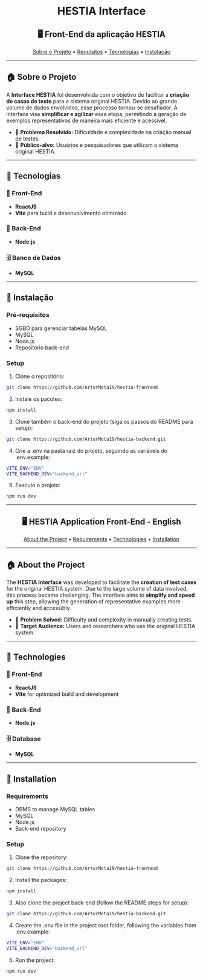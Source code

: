 <div align="center">
	<h1>HESTIA Interface</h1>
	<h2>🖥️ Front-End da aplicação HESTIA</h2>
</div>

<div align="center">
	<a href="#sobre">Sobre o Projeto</a> •
	<a href="#requisitos">Requisitos</a> •
	<a href="#tecnologias">Tecnologias</a> •
	<a href="#instalacao">Instalação</a>
</div>

---

## 🏠 Sobre o Projeto

A **Interface HESTIA** foi desenvolvida com o objetivo de facilitar a **criação de casos de teste** para o sistema original HESTIA. Devido ao grande volume de dados envolvidos, esse processo tornou-se desafiador. A interface visa **simplificar e agilizar** essa etapa, permitindo a geração de exemplos representativos de maneira mais eficiente e acessível.

- 🎯 **Problema Resolvido:** Dificuldade e complexidade na criação manual de testes.
- 👥 **Público-alvo:** Usuários e pesquisadores que utilizam o sistema original HESTIA.

---

## 🚀 Tecnologias

### 🧩 Front-End
- **ReactJS**
- **Vite** para build e desenvolvimento otimizado

### 🧠 Back-End
- **Node.js**

### 🗄️ Banco de Dados
- **MySQL**

---

## 🔧 Instalação

### Pré-requisitos
- SGBD para gerenciar tabelas MySQL
- MySQL
- Node.js
- Repositório back-end

### Setup
1. Clone o repositório:
  ```bash
  git clone https://github.com/ArturMota19/hestia-frontend
  ```
2. Instale os pacotes:
  ```bash
  npm install
  ```
3. Clone também o back-end do projeto (siga os passos do README para setup):
  ```bash
  git clone https://github.com/ArturMota19/hestia-backend.git
  ```
4. Crie a .env na pasta raiz do projeto, seguindo as variáveis do .env.example:
  ```bash
  VITE_ENV="ENV"
  VITE_BACKEND_DEV="backend_url"
  ```
5. Execute o projeto:
  ```bash
  npm run dev
  ```

---

<div align="center">
  <h2>🖥️ HESTIA Application Front-End - English</h2>
</div>

<div align="center">
  <a href="#about">About the Project</a> •
  <a href="#requirements">Requirements</a> •
  <a href="#technologies">Technologies</a> •
  <a href="#installation">Installation</a>
</div>

---

## 🏠 About the Project

The **HESTIA Interface** was developed to facilitate the **creation of test cases** for the original HESTIA system. Due to the large volume of data involved, this process became challenging. The interface aims to **simplify and speed up** this step, allowing the generation of representative examples more efficiently and accessibly.

- 🎯 **Problem Solved:** Difficulty and complexity in manually creating tests.
- 👥 **Target Audience:** Users and researchers who use the original HESTIA system.

---

## 🚀 Technologies

### 🧩 Front-End
- **ReactJS**
- **Vite** for optimized build and development

### 🧠 Back-End
- **Node.js**

### 🗄️ Database
- **MySQL**

---

## 🔧 Installation

### Requirements
- DBMS to manage MySQL tables
- MySQL
- Node.js
- Back-end repository

### Setup
1. Clone the repository:
  ```bash
  git clone https://github.com/ArturMota19/hestia-frontend
  ```
2. Install the packages:
  ```bash
  npm install
  ```
3. Also clone the project back-end (follow the README steps for setup):
  ```bash
  git clone https://github.com/ArturMota19/hestia-backend.git
  ```
4. Create the .env file in the project root folder, following the variables from .env.example:
  ```bash
  VITE_ENV="ENV"
  VITE_BACKEND_DEV="backend_url"
  ```
5. Run the project:
  ```bash
  npm run dev
  ```
